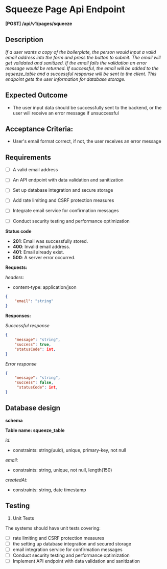 # Squeeze Page Api Endpoint 
**[POST] /api/v1/pages/squeeze**

## Description

*If a user wants a copy of the boilerplate, the person would input a valid email address into the form and press the button to submit. The email will get validated and sanitized. If the email fails the validation an error message would be returned. If successful, the email will be added to the squeeze_table and a successful response will be sent to the client. This endpoint gets the user information for database storage.*

## Expected Outcome
- The user input data should be successfully sent to the backend, or the user will receive an error message if unsuccessful

## Acceptance Criteria:
- User's email format correct, if not, the user receives an error message

## Requirements
- [ ] A valid email address
- [ ] An API endpoint with data validation and sanitization
- [ ] Set up database integration and secure storage
- [ ] Add rate limiting and CSRF protection measures
- [ ] Integrate email service for confirmation messages
- [ ] Conduct security testing and performance optimization


**Status code**
- **201**: Email was successfully stored.
- **400**: Invalid email address.
- **401**: Email already exist.
- **500**: A server error occurred.

**Requests:**

*headers:*
- content-type: application/json

```json
{
    "email": "string"
}
```
**Responses:**

*Successful response*
```json
{
    "message": "string",
    "success": true,
    "statusCode": int,
}
```

*Error response*
```json
{
    "message": "string",
    "success": false,
     "statusCode": int,
}
```

## Database design
**schema**

**Table name: squeeze_table**

*id:*
- constraints: string(uuid), unique, primary-key, not null

*email:*
- constraints: string, unique, not null, length(150)

*createdAt:*
- constraints: string, date timestamp

## Testing

1. Unit Tests

The systems should have unit tests covering:
- [ ] rate limiting and CSRF protection measures
- [ ] the setting up database integration and secured storage
- [ ] email integration service for confirmation messages
- [ ] Conduct security testing and performance optimization 
- [ ] Implement API endpoint with data validation and sanitization
